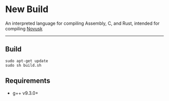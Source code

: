 # New Build

An interpreted language for compiling Assembly, C, and Rust, intended for compiling 
[Novusk](https://github.com/new-kernel/novusk/)

---

## Build
```commandline
sudo apt-get update
sudo sh build.sh
```

## Requirements

- g++ v9.3.0+
